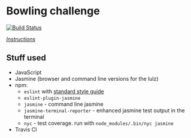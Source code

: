 # Bowling challenge

[![Build Status](https://travis-ci.org/Hives/bowling-challenge.svg?branch=master)](https://travis-ci.org/Hives/bowling-challenge)

*[Instructions](instructions.md)*  
<!-- *[Notes](notes.md)* -->

## Stuff used

- JavaScript
- Jasmine (browser and command line versions for the lulz)
- npm:
    - `eslint` with [standard style guide](https://standardjs.com/)
    - `eslint-plugin-jasmine`
    - `jasmine` - command line jasmine
    - `jasmine-terminal-reporter` - enhanced jasmine test output in the terminal
    - `nyc` - test coverage. run with `node_modules/.bin/nyc jasmine`
- Travis CI



